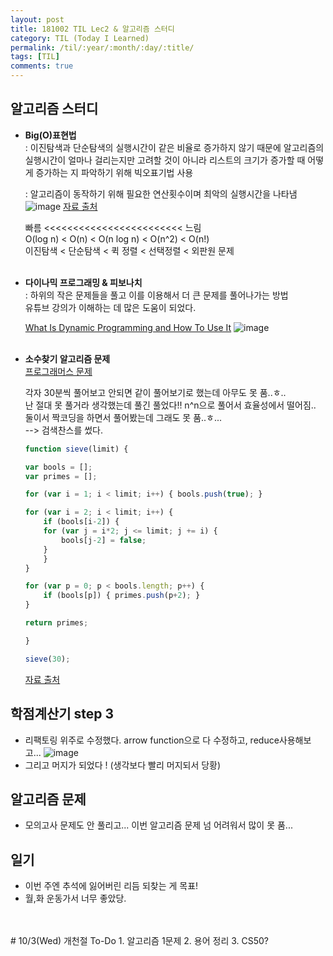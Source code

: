 ```yaml
---
layout: post
title: 181002 TIL Lec2 & 알고리즘 스터디
category: TIL (Today I Learned)
permalink: /til/:year/:month/:day/:title/
tags: [TIL]
comments: true
---
```


## 알고리즘 스터디
- **Big(O)표현법** <br>
    : 이진탐색과 단순탐색의 실행시간이 같은 비율로 증가하지 않기 때문에 알고리즘의 실행시간이 얼마나 걸리는지만 고려할 것이 아니라 리스트의 크기가 증가할 때 어떻게 증가하는 지 파악하기 위해 빅오표기법 사용 <br>

    : 알고리즘이 동작하기 위해 필요한 연산횟수이며 최악의 실행시간을 나타냄 <br>
    ![image](https://user-images.githubusercontent.com/40848630/46386517-d278f200-c6fc-11e8-968e-81209cd1a730.png)
    [자료 출처](https://nedbatchelder.com/text/bigo.html) <br>
    
    빠름 <<<<<<<<<<<<<<<<<<<<<<<< 느림 <br>
    O(log n) < O(n) < O(n log n) < O(n^2) < O(n!) <br>
    이진탐색 < 단순탐색 < 퀵 정렬 < 선택정렬 < 외판원 문제
    <br>
    <br>

- **다이나믹 프로그래밍 & 피보나치** <br>
    : 하위의 작은 문제들을 풀고 이를 이용해서 더 큰 문제를 풀어나가는 방법 <br>
    유튜브 강의가 이해하는 데 많은 도움이 되었다. <br>

    [What Is Dynamic Programming and How To Use It](https://www.youtube.com/watch?v=vYquumk4nWw)
    ![image](https://user-images.githubusercontent.com/40848630/46386707-fbe64d80-c6fd-11e8-810e-1ff568d1c3aa.png)
    <br>
    <br>

- **소수찾기 알고리즘 문제** <br>
    [프로그래머스 문제](https://programmers.co.kr/learn/courses/30/lessons/12921?language=javascript)<br>

    각자 30분씩 풀어보고 안되면 같이 풀어보기로 했는데 아무도 못 품..ㅎ.. <br>
    난 절대 못 풀거라 생각했는데 풀긴 풀었다!! n^n으로 풀어서 효율성에서 떨어짐.. <br>
    둘이서 짝코딩을 하면서 풀어봤는데 그래도 못 품..ㅎ... <br>
    --> 검색찬스를 썼다. <br>

    ```javascript
    function sieve(limit) {
    
    var bools = [];
    var primes = [];

    for (var i = 1; i < limit; i++) { bools.push(true); } 

    for (var i = 2; i < limit; i++) {
        if (bools[i-2]) {
        for (var j = i*2; j <= limit; j += i) {
            bools[j-2] = false;    
        }
        }
    }
    
    for (var p = 0; p < bools.length; p++) {
        if (bools[p]) { primes.push(p+2); }
    }
    
    return primes;

    } 

    sieve(30);
    ```
    [자료 출처](https://www.craigrodrigues.com/blog/the-sieve-of-eratosthenes-in-javascript)


## 학점계산기 step 3 
- 리팩토링 위주로 수정했다. arrow function으로 다 수정하고, reduce사용해보고...
![image](https://user-images.githubusercontent.com/40848630/46386925-33a1c500-c6ff-11e8-86d4-b9be94515d8e.png)
- 그리고 머지가 되었다 ! (생각보다 빨리 머지되서 당황)

## 알고리즘 문제
- 모의고사 문제도 안 풀리고... 이번 알고리즘 문제 넘 어려워서 많이 못 품...

## 일기
- 이번 주엔 추석에 잃어버린 리듬 되찾는 게 목표! 
- 월,화 운동가서 너무 좋았당. 

<br>
<br>
# 10/3(Wed) 개천절 To-Do
1. 알고리즘 1문제
2. 용어 정리
3. CS50? 